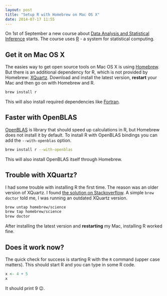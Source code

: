 ```yaml
---
layout: post
title: "Setup R with Homebrew on Mac OS X"
date: 2014-07-17 11:55
---
```


On 1st of September a new course about
[Data Analysis and Statistical Inference](https://www.coursera.org/course/statistics)
starts. The course uses [R](http://www.r-project.org/) - a system for
statistical computing.

Get it on Mac OS X
------------------

The easies way to get open source tools on Mac OS X is using
[Homebrew](http://brew.sh/). But there is an additional dependency for R, which
is not provided by Homebrew: [XQuartz](https://xquartz.macosforge.org/landing/).
Download and install the latest version, **restart** your Mac and then go on
with Homebrew and R.

```sh
brew install r
```

This will also install required dependencies like
[Fortran](http://en.wikipedia.org/wiki/Fortran).

Faster with OpenBLAS
--------------------

[OpenBLAS](http://www.openblas.net) is library that should speed up calculations
in R, but Homebrew does not install it by default. To install R with OpenBLAS
bindings you can add the `--with-openblas` option.

```sh
brew install r --with-openblas
```

This will also install OpenBLAS itself through Homebrew.

Trouble with XQuartz?
---------------------

I had some trouble with installing R the first time. The reason was an older
version of XQuartz. I found
[the solution on Stackoverflow](http://stackoverflow.com/questions/20457290/installing-r-with-homebrew/20457381#20457381).
A simple `brew doctor` told me, I was running an outdated XQuartz version.

```sh
brew untap homebrew/science
brew tap homebrew/science
brew doctor
```

After installing the latest version and **restarting** my Mac, installing R
worked fine.

Does it work now?
-----------------

The quick check for success is starting R with the `R` command (upper case
matters). This should start R and you can type in some R code.

```r
x <- 4 + 5
x
```

It should print 9 😉.
